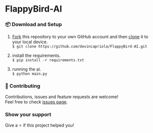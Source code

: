 # FlappyBird-AI

### :package: Download and Setup
1. [Fork](https://help.github.com/articles/fork-a-repo/) this repository to your own GitHub account and then [clone](https://help.github.com/articles/cloning-a-repository/) it to your local device. <br /> 
`$ git clone https://github.com/devincapriola/FlappyBird-AI.git`

2. install the requirements. <br /> 
`$ pip install -r requirements.txt`

3. running the ai. <br /> 
`$ python main.py`

### :handshake: Contributing
Contributions, issues and feature requests are welcome!<br />Feel free to check [issues page](https://github.com/devincapriola/FlappyBird-AI/issues).

### Show your support
Give a :star: if this project helped you!
